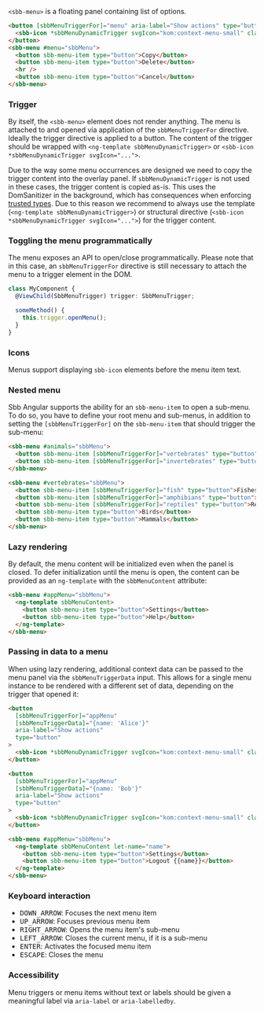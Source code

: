 `<sbb-menu>` is a floating panel containing list of options.

```html
<button [sbbMenuTriggerFor]="menu" aria-label="Show actions" type="button">
  <sbb-icon *sbbMenuDynamicTrigger svgIcon="kom:context-menu-small" class="sbb-icon-fit"></sbb-icon>
</button>
<sbb-menu #menu="sbbMenu">
  <button sbb-menu-item type="button">Copy</button>
  <button sbb-menu-item type="button">Delete</button>
  <hr />
  <button sbb-menu-item type="button">Cancel</button>
</sbb-menu>
```

### Trigger

By itself, the `<sbb-menu>` element does not render anything. The menu is attached to and opened
via application of the `sbbMenuTriggerFor` directive.
Ideally the trigger directive is applied to a button. The content of the trigger should be wrapped
with `<ng-template sbbMenuDynamicTrigger>` or `<sbb-icon *sbbMenuDynamicTrigger svgIcon="...">`.

Due to the way some menu occurrences are designed we need to copy the trigger content into the overlay panel.
If `sbbMenuDynamicTrigger` is not used in these cases, the trigger content is copied as-is.
This uses the DomSanitizer in the background, which has consequences when enforcing
[trusted types](https://angular.io/guide/security#enforcing-trusted-types).
Due to this reason we recommend to always use the template (`<ng-template sbbMenuDynamicTrigger>`)
or structural directive (`<sbb-icon *sbbMenuDynamicTrigger svgIcon="...">`) for the trigger content.

### Toggling the menu programmatically

The menu exposes an API to open/close programmatically. Please note that in this case, an
`sbbMenuTriggerFor` directive is still necessary to attach the menu to a trigger element in the DOM.

```ts
class MyComponent {
  @ViewChild(SbbMenuTrigger) trigger: SbbMenuTrigger;

  someMethod() {
    this.trigger.openMenu();
  }
}
```

### Icons

Menus support displaying `sbb-icon` elements before the menu item text.

### Nested menu

Sbb Angular supports the ability for an `sbb-menu-item` to open a sub-menu. To do so, you have to define
your root menu and sub-menus, in addition to setting the `[sbbMenuTriggerFor]` on the `sbb-menu-item`
that should trigger the sub-menu:

```html
<sbb-menu #animals="sbbMenu">
  <button sbb-menu-item [sbbMenuTriggerFor]="vertebrates" type="button">Vertebrates</button>
  <button sbb-menu-item [sbbMenuTriggerFor]="invertebrates" type="button">Invertebrates</button>
</sbb-menu>

<sbb-menu #vertebrates="sbbMenu">
  <button sbb-menu-item [sbbMenuTriggerFor]="fish" type="button">Fishes</button>
  <button sbb-menu-item [sbbMenuTriggerFor]="amphibians" type="button">Amphibians</button>
  <button sbb-menu-item [sbbMenuTriggerFor]="reptiles" type="button">Reptiles</button>
  <button sbb-menu-item type="button">Birds</button>
  <button sbb-menu-item type="button">Mammals</button>
</sbb-menu>
```

### Lazy rendering

By default, the menu content will be initialized even when the panel is closed. To defer
initialization until the menu is open, the content can be provided as an `ng-template`
with the `sbbMenuContent` attribute:

```html
<sbb-menu #appMenu="sbbMenu">
  <ng-template sbbMenuContent>
    <button sbb-menu-item type="button">Settings</button>
    <button sbb-menu-item type="button">Help</button>
  </ng-template>
</sbb-menu>
```

### Passing in data to a menu

When using lazy rendering, additional context data can be passed to the menu panel via
the `sbbMenuTriggerData` input. This allows for a single menu instance to be rendered
with a different set of data, depending on the trigger that opened it:

```html
<button
  [sbbMenuTriggerFor]="appMenu"
  [sbbMenuTriggerData]="{name: 'Alice'}"
  aria-label="Show actions"
  type="button"
>
  <sbb-icon *sbbMenuDynamicTrigger svgIcon="kom:context-menu-small" class="sbb-icon-fit"></sbb-icon>
</button>

<button
  [sbbMenuTriggerFor]="appMenu"
  [sbbMenuTriggerData]="{name: 'Bob'}"
  aria-label="Show actions"
  type="button"
>
  <sbb-icon *sbbMenuDynamicTrigger svgIcon="kom:context-menu-small" class="sbb-icon-fit"></sbb-icon>
</button>

<sbb-menu #appMenu="sbbMenu">
  <ng-template sbbMenuContent let-name="name">
    <button sbb-menu-item type="button">Settings</button>
    <button sbb-menu-item type="button">Logout {{name}}</button>
  </ng-template>
</sbb-menu>
```

### Keyboard interaction

- <kbd>DOWN_ARROW</kbd>: Focuses the next menu item
- <kbd>UP_ARROW</kbd>: Focuses previous menu item
- <kbd>RIGHT_ARROW</kbd>: Opens the menu item's sub-menu
- <kbd>LEFT_ARROW</kbd>: Closes the current menu, if it is a sub-menu
- <kbd>ENTER</kbd>: Activates the focused menu item
- <kbd>ESCAPE</kbd>: Closes the menu

### Accessibility

Menu triggers or menu items without text or labels should be given a meaningful label via
`aria-label` or `aria-labelledby`.
